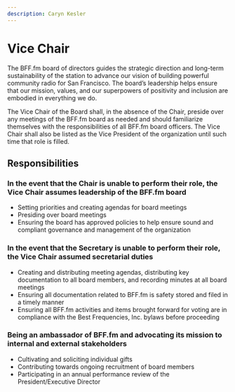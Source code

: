 ```yaml
---
description: Caryn Kesler
---
```


# Vice Chair

The BFF.fm board of directors guides the strategic direction and long-term sustainability of the station to advance our vision of building powerful community radio for San Francisco. The board’s leadership helps ensure that our mission, values, and our superpowers of positivity and inclusion are embodied in everything we do.

The Vice Chair of the Board shall, in the absence of the Chair, preside over any meetings of the BFF.fm board as needed and should familiarize themselves with the responsibilities of all BFF.fm board officers. The Vice Chair shall also be listed as the Vice President of the organization until such time that role is filled.

## Responsibilities

### In the event that the Chair is unable to perform their role, the Vice Chair assumes leadership of the BFF.fm board

* Setting priorities and creating agendas for board meetings
* Presiding over board meetings
* Ensuring the board has approved policies to help ensure sound and compliant governance and management of the organization

### In the event that the Secretary is unable to perform their role, the Vice Chair assumed secretarial duties

* Creating and distributing meeting agendas, distributing key documentation to all board members, and recording minutes at all board meetings
* Ensuring all documentation related to BFF.fm is safety stored and filed in a timely manner
* Ensuring all BFF.fm activities and items brought forward for voting are in compliance with the Best Frequencies, Inc. bylaws before proceeding

### Being an ambassador of BFF.fm and advocating its mission to internal and external stakeholders

* Cultivating and soliciting individual gifts
* Contributing towards ongoing recruitment of board members
* Participating in an annual performance review of the President/Executive Director

